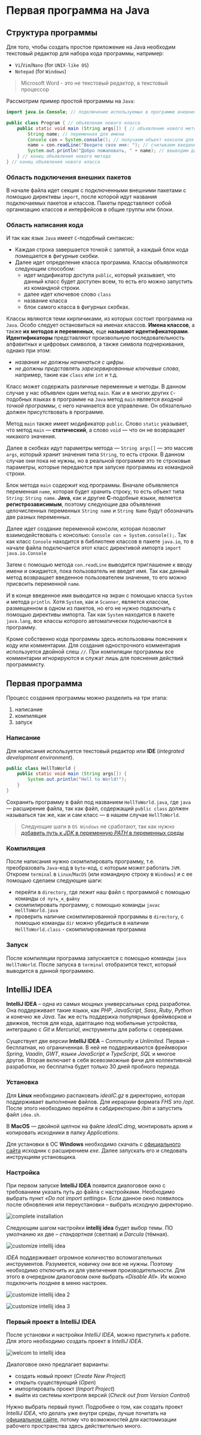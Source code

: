 # Первая программа на Java


## Структура программы
Для того, чтобы создать простое приложение на Java необходим текстовый редактор для набора кода программы, например:

- `Vi`/`Vim`/`Nano` (for `UNIX-like OS`)
- `Notepad` (for `Windows`)

> Microsoft Word - это не текстовый редактор, а текстовый процессор

Рассмотрим пример простой программы на `Java`:

```java
import java.io.Console; // подключение используемых в программе внешних пакетов

public class Program { // объявление нового класса
    public static void main (String args[]) { // объявление нового метода
        String name; // переменная для имени
        Console con = System.console(); // получаем объект консоли для считывания с консоли
        name = con.readLine("Введите свое имя: "); // считываем введенное значение
        System.out.println("Добро пожаловать, " + name); // ввыводим данную запись поток вывода
    } // конец объявления нового метода
} // конец объявления нового класса
```

### Область подключения внешних пакетов
В начале файла идет секция с подключенными внешними пакетами с помощью директивы `import`, после которой идут названия подключаемых пакетов и классов. Пакеты представляют собой организацию классов и интерфейсов в общие группы или блоки.

### Область написания кода
И так как язык `Java` имеет `С`-подобный синтаксис:

- Каждая строка завершается точкой с запятой, а каждый блок кода помещается в фигурные скобки.
- Далее идет определение класса программа. Классы объявляются следующим способом:
    - идет модификатор доступа `public`, который указывает, что данный класс будет доступен всем, то есть его можно запустить из командной строки.
    - далее идет ключевое слово `class`
    - название класса
    - блок самого класса в фигурных скобках.

Классы являются теми кирпичиками, из которых состоит программа на `Java`. Особо следует остановиться на именах классов. **Имена классов**, а также **их методов и переменных**, еще **называют идентификаторами**. **Идентификаторы** представляют произвольную последовательность алфавитных и цифровых символов, а также символа подчеркивания, однако при этом:
- *названия не должны начинаться с цифры*.
- *не должны представлять зарезервированные ключевые слова*, например, такие как `class` или `int` и т.д.

Класс может содержать различные переменные и методы. В данном случае у нас объявлен один метод `main`. Как и в многих других `C`-подобных языках в программе на `Java` метод `main` является *входной точкой программы*, с него начинается все управление. Он обязательно должен присутствовать в программе.

Метод `main` также имеет модификатор `public`. Слово `static` указывает, что метод `main` — **статический**, а слово `void` — что он не возвращает никакого значения.

Далее в скобках идут параметры метода — `String args[]` — это массив `args`, который хранит значения типа `String`, то есть строки. В данном случае они пока не нужны, но в реальной программе это те строковые параметры, которые передаются при запуске программы из командной строки.

Блок метода `main` содержит код программы. Вначале объявляется переменная `name`, которая будет хранить строку, то есть объект типа `String`: `String name`. **Java**, как и другие **С**-подобные языки, является **регистрозависимым**, поэтому следующие два объявления целочисленных переменных `String name` и `String Name` будут обозначать две разных переменных.

Далее идет создание переменной консоли, которая позволит взаимодействовать с консолью: `Console con = System.console();`. Так как класс `Console` находится в библиотеке классов в пакете `java.io`, то в начале файла подключается этот класс директивой импорта `import java.io.Console`

Затем с помощью метода `con.readLine` выводится приглашение к вводу имени и ожидается, пока пользователь не введет имя. Так как данный метод возвращает введенное пользователем значение, то его можно присвоить переменной `name`.

И в конце введенное имя выводится на экран с помощью класса `System` и метода `println`. Хотя `System`, как и `Scanner`, является классом, размещенном в одном из пакетов, но его не нужно подключать с помощью директивы импорта. Так как `System` находится в пакете `java.lang`, все классы которого автоматически подключаются в программу.

Кроме собственно кода программы здесь использованы пояснения к коду или комментарии. Для создания однострочного комментария используется двойной слеш `//`. При компиляции программы все комментарии игнорируются и служат лишь для пояснения действий программисту.


## Первая программа
Процесс создания программы можно разделить на три этапа:
1. написание
2. компиляция
3. запуск

### Написание
Для написания используется текстовый редактор или **IDE** (*integrated development environment*).

```java
public class HellToWorld {
    public static void main (String args[]) {
        System.out.println("Hell to World!");
    }
}
```
Сохранить программу в файл под названием `HellToWorld.java`, где `java` — расширение файла, так как файл, содержащий `public class` должен называться так же, как и сам класс — в нашем случае `HellToWorld`.

> Следующие шаги в `OS Windows` не сработают, так как нужно [добавить путь к *JDK* в переменную *PATH* в переменных среды](https://www.java.com/ru/download/help/path.xml)

### Компиляция
После написания нужно скомпилировать программу, т.е. преобразовать `Java`-код в `byte`-код, с которым может работать `JVM`. Откроем `terminal` в `Linux`/`MacOS` (или командную строку в `Windows`) и с ее помощью сделаем следующие шаги:
- перейти в `directory`, где лежит наш файл с программой с помощью команды `cd путь_к_файлу`
- скомпилировать программу, с помощью команды `javac HellToWorld.java`
- проверить наличие скомпилированной программы в `directory`, с помощью команды `dir` можно убедиться в наличии `HellToWorld.class` - скомпилированная программа

### Запуск
После компиляции программа запускается с помощью команды `java HellToWorld`. После запуска в `terminal` отобразится текст, который выводится в данной программею.


## IntelliJ IDEA
**IntelliJ IDEA** – одна из самых мощных универсальных сред разработки. Она поддерживает такие языки, как *PHP*, *JavaScript*, *Sass*, *Ruby*, *Python* и конечно же *Java*. Так же есть поддержка популярных фреймворков и движков, тестов для кода, адаптацию под мобильные устройства, интеграцию с *Git* и *Mercurial*, инструменты для работы с серверами.

Существует две версии **IntelliJ IDEA** – *Community* и *Unlimited*. Первая – бесплатная, но ограниченная. В ней не поддерживаются фреймворки *Spring*, *Vaadin*, *GWT*, языки *JavaScript* и *TypeScript*, *SQL* и многое другое. Вторая включает в себя всевозможные фичи для коллективной разработки, но бесплатна будет только 30 дней пробного периода.

### Установка
Для **Linux** необходимо распаковать *ideaIC.gz* в директорию, которая поддерживает выполнение файлов. Для иерархии формата *FHS* это */opt*. После этого необходимо перейти в сабдиректорию */bin* и запустить файл `idea.sh`.

В **MacOS** — двойной щелчок на файле *ideaIC.dmg*, монтировать архив и копировать исходники в папку *Applications*.

Для установки в ОС **Windows** необходимо скачать с [официального сайта](https://www.jetbrains.com) исходник с расширением *exe*.  Далее запускать его и следовать инструкциям установщика.

### Настройка
При первом запуске **IntelliJ IDEA** появится диалоговое окно с требованием указать путь до файла с настройками. Необходимо выбрать пункт *«Do not import settings»*. Если данное окно появилось после обновления или переустановки – выбрать исходную директорию.

![](res/img/complete-installation.png "complete installation")

Следующим шагом настройки **intellij idea** будет выбор темы. ПО умолчанию их две – *стандартная* (светлая) и *Darcula* (тёмная).

![](res/img/customize-intellij-idea.png "customize intellij idea")

*IDEA* поддерживает огромное количество вспомогательных инструментов. Разумеется, новичку они все не нужны. Поэтому необходимо отключить их для увеличения производительности. Для этого в очередном диалоговом окне выбрать *«Disable All»*. Их можно подключить позднее в меню настроек.

![](res/img/customize-intellij-idea2.png "customize intellij idea 2")

![](res/img/customize-intellij-idea3.png "customize intellij idea 3")


### Первый проект в IntelliJ IDEA
После установки и настройки *IntelliJ IDEA*, можно приступить к работе. Для этого необходимо создать проект в *IntelliJ IDEA*.

![](res/img/welcome-to-intellij-idea.png "welcom to intellij idea")

Диалоговое окно предлагает варианты:
- создать новый проект (*Create New Project*)
- открыть существующий (*Open*)
- импортировать проект (*Import Project*) 
- выйти из системы контроля версий (*Check out from Version Control*)

Нужно выбрать первый пункт. Подробнее о том, как создать проект *IntelliJ IDEA*, что делать уже внутри среды, лучше почитать на [официальном сайте](https://www.jetbrains.com), потому что возможностей для кастомизации рабочего пространства здесь действительно много.